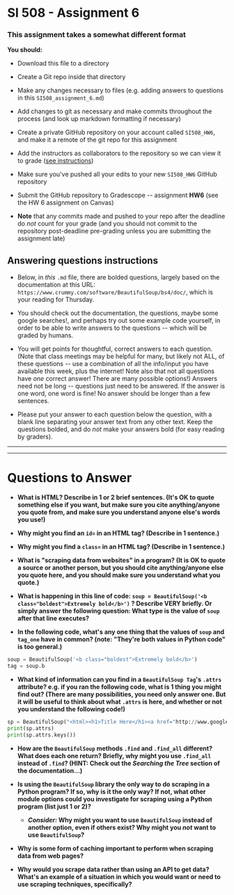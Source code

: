 # SI 508 - Assignment 6

### This assignment takes a somewhat different format

**You should:**

* Download this file to a directory 
* Create a Git repo inside that directory
* Make any changes necessary to files (e.g. adding answers to questions in this `SI508_assignment_6.md`)
* Add changes to git as necessary and make commits throughout the process (and look up markdown formatting if necessary)
* Create a private GitHub repository on your account called `SI508_HW6`, and make it a remote of the git repo for this assignment
* Add the instructors as collaborators to the repository so we can view it to grade ([see instructions](linktba.com))
* Make sure you've pushed all your edits to your new `SI508_HW6` GitHub repository
* Submit the GitHub repository to Gradescope -- assignment **HW6** (see the HW 6 assignment on Canvas)

* **Note** that any commits made and pushed to your repo after the deadline do *not* count for your grade (and you should not commit to the repository post-deadline pre-grading unless you are submitting the assignment late)

## Answering questions instructions

- Below, in *this* `.md` file, there are bolded questions, largely based on the documentation at this URL: `https://www.crummy.com/software/BeautifulSoup/bs4/doc/`, which is your reading for Thursday. 

* You should check out the documentation, the questions, maybe some google searches!, and perhaps try out some example code yourself, in order to be able to write answers to the questions -- which will be graded by humans. 

- You will get points for thoughtful, correct answers to each question. (Note that class meetings may be helpful for many, but likely not ALL, of these questions -- use a combination of all the info/input you have available this week, plus the internet! Note also that not all questions have *one* correct answer! There are many possible options!) Answers need not be long -- questions just need to be answered. If the answer is one word, one word is fine! No answer should be longer than a few sentences.

- Please put your answer to each question below the question, with a blank line separating your answer text from any other text. Keep the questions bolded, and do *not* make your answers bold (for easy reading by graders).

---
---

# Questions to Answer


* **What is HTML? Describe in 1 or 2 brief sentences. (It's OK to quote something else if you want, but make sure you cite anything/anyone you quote from, and make sure you understand anyone else's words you use!)**

* **Why might you find an `id=` in an HTML tag? (Describe in 1 sentence.)**




* **Why might you find a `class=` in an HTML tag? (Describe in 1 sentence.)**



* **What is "scraping data from websites" in a program? (It is OK to quote a source or another person, but you should cite anything/anyone else you quote here, and you should make sure you understand what you quote.)**




* **What is happening in this line of code: `soup = BeautifulSoup('<b class="boldest">Extremely bold</b>')` ? Describe VERY briefly. Or simply answer the following question: What type is the value of `soup` after that line executes?**




* **In the following code, what's any one thing that the values of `soup` and `tag_one` have in common? (note: "They're both values in Python code" is too general.)**

```py
soup = BeautifulSoup('<b class="boldest">Extremely bold</b>')
tag = soup.b
```



* **What kind of information can you find in a `BeautifulSoup Tag`'s `.attrs` attribute? e.g. if you ran the following code, what is 1 thing you might find out? (There are many possibilities, you need only answer one. But it will be useful to think about what `.attrs` is here, and whether or not you understand the following code!)** 

```py
sp = BeautifulSoup("<html><h1>Title Here</h1><a href="http://www.google.com">Link to Google...</a></html>")
print(sp.attrs)
print(sp.attrs.keys())
```

* **How are the `BeautifulSoup` methods `.find` and `.find_all` different? What does each one return? Briefly, why might you use `.find_all` instead of `.find`? (HINT: Check out the *Searching the Tree* section of the documentation...)**




* **Is using the `BeautifulSoup` library the only way to do scraping in a Python program? If so, why is it the only way? If not, what other module options could you investigate for scraping using a Python program (list just 1 or 2)?**

	* ***Consider:* Why might you want to use `BeautifulSoup` instead of another option, even if others exist? Why might you *not* want to use `BeautifulSoup`?**


* **Why is some form of caching important to perform when scraping data from web pages?**


* **Why would you scrape data rather than using an API to get data? What's an example of a situation in which you would want or need to use scraping techniques, specifically?**

